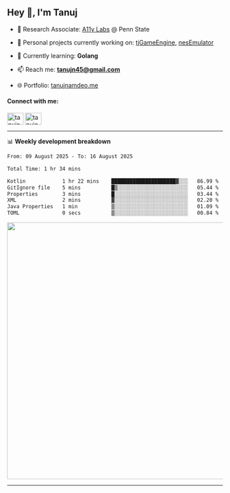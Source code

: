 <h2>Hey 👋, I'm Tanuj</h2>

- 🔬 Research Associate: [A11y Labs](https://a11y.ist.psu.edu/) @ Penn State 

- 🔭 Personal projects currently working on: [tjGameEngine](https://github.com/tanujn45/tjGameEngine), [nesEmulator](https://github.com/tanujn45/nesEmulator)

- 🌱 Currently learning: **Golang**

- 📫 Reach me: **tanujn45@gmail.com**

- 🌐 Portfolio: [tanujnamdeo.me](https://tanujnamdeo.me/)

<h4 align="left">Connect with me:</h4>
<p align="left">
<a href="https://twitter.com/tanujn45" target="blank"><img align="center" src="https://raw.githubusercontent.com/rahuldkjain/github-profile-readme-generator/master/src/images/icons/Social/twitter.svg" alt="tanujn45" height="28" width="38" /></a>
<a href="https://linkedin.com/in/tanujn45" target="blank"><img align="center" src="https://raw.githubusercontent.com/rahuldkjain/github-profile-readme-generator/master/src/images/icons/Social/linked-in-alt.svg" alt="tanujn45" height="28" width="38" /></a>
</p>

-------

📊 **Weekly development breakdown**
<!--START_SECTION:waka-->

```txt
From: 09 August 2025 - To: 16 August 2025

Total Time: 1 hr 34 mins

Kotlin            1 hr 22 mins    █████████████████████▓░░░   86.99 %
GitIgnore file    5 mins          █▒░░░░░░░░░░░░░░░░░░░░░░░   05.44 %
Properties        3 mins          █░░░░░░░░░░░░░░░░░░░░░░░░   03.44 %
XML               2 mins          ▓░░░░░░░░░░░░░░░░░░░░░░░░   02.20 %
Java Properties   1 min           ▒░░░░░░░░░░░░░░░░░░░░░░░░   01.09 %
TOML              0 secs          ▒░░░░░░░░░░░░░░░░░░░░░░░░   00.84 %
```

<!--END_SECTION:waka-->

<img src="https://wakatime.com/share/@018e9abd-1aa4-4aa6-9db7-5ca3b999e810/4650b67a-98aa-46b4-b598-3d8a2451f0df.svg" width="600"/>

-------
